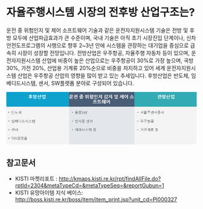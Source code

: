 # 자율주행시스템 시장의 전후방 산업구조는?
운전 중 위험인지 및 제어 소프트웨어 기술과 같은 운전자지원시스템 기술은 전방 및 후방 모두에 산업파급효과가 큰 수준이며, 국내 기술은 아직 초기 시장진입 단계이나, 신차안전도프로그램의 시행으로 향후 2~3년 안에 시스템을 관장하는 대기업을 중심으로 급속히 시장이 성장할 전망입니다.
전방산업은 우주항공, 자율주행 자동차 등이 있으며, 운전자지원시스템 산업에 비중이 높은 산업으로는 우주항공이 30%로 가장 높으며, 국방 30%, 가전 20%, 산업용 기계류 20%순으로 비중을 차지하고 있어 세계 운전자지원시스템 산업은 우주항공 산업의 영향을 많이 받고 있는 추세입니다.
후방산업은 반도체, 임베디드시스템, 센서, SW플랫폼 분야로 구성되어 있습니다.

![ ](./images/자율주행시스템_Q13_2_1.PNG)


## 참고문서
- KISTI 마켓리포트 : http://kmaps.kisti.re.kr/rpt/findAllFile.do?rptId=2304&metaTypeCd=&metaTypeSeq=&reportGubun=1
- KISTI 유망아이템 지식 베이스: http://boss.kisti.re.kr/boss/item/item_print.jsp?unit_cd=PI000327


